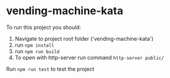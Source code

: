 # vending-machine-kata

To run this project you should:
1. Navigate to project root folder ('vending-machine-kata')
2. run `npm install`
3. run `npm run build`
4. To open with http-server run command `http-server public/`

Run `npm run test` to test the project
